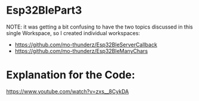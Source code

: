 # Esp32BlePart3
NOTE: it was getting a bit confusing to have the two topics discussed in this single Workspace, so I created individual workspaces:
* https://github.com/mo-thunderz/Esp32BleServerCallback
* https://github.com/mo-thunderz/Esp32BleManyChars

# Explanation for the Code:
https://www.youtube.com/watch?v=zxs__8CykDA
